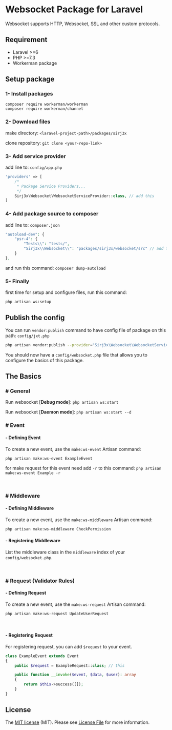 # Websocket Package for Laravel

Websocket supports HTTP, Websocket, SSL and other custom protocols.

## Requirement

* Laravel >=6
* PHP >=7.3
* Workerman package

## Setup package
### 1- Install packages
```shell
composer require workerman/workerman
composer require workerman/channel
```

### 2- Download files
make directory: `<laravel-project-path>/packages/sirj3x`

clone repository: `git clone <your-repo-link>`

### 3- Add service provider
add line to: `config/app.php`
``` php
'providers' => [
    /*
     * Package Service Providers...
     */
    Sirj3x\Websocket\WebsocketServiceProvider::class, // add this
]
```

### 4- Add package source to composer
add line to: `composer.json`
``` php
"autoload-dev": {
    "psr-4": {
        "Tests\\": "tests/",
        "Sirj3x\\Websocket\\": "packages/sirj3x/websocket/src" // add this
    }
},
```
and run this command: `composer dump-autoload`

### 5- Finally
first time for setup and configure files, run this command:
```bash
php artisan ws:setup
```

## Publish the config
You can run `vendor:publish` command to have config file of package on this path: `config/jxt.php`
``` bash
php artisan vendor:publish --provider="Sirj3x\Websocket\WebsocketServiceProvider"
```
You should now have a `config/websocket.php` file that allows you to configure the basics of this package.

## The Basics

### # General
Run websocket [**Debug mode**]: `php artisan ws:start`

Run websocket [**Daemon mode**]: `php artisan ws:start --d`


### # Event

#### - Defining Event
To create a new event, use the `make:ws-event` Artisan command:
``` bash
php artisan make:ws-event ExampleEvent
```
for make request for this event need add `-r` to this command: `php artisan make:ws-event Example -r`

<br>

### # Middleware

#### - Defining Middleware
To create a new event, use the `make:ws-middleware` Artisan command:
``` bash
php artisan make:ws-middleware CheckPermission
```

#### - Registering Middleware
List the middleware class in the `middleware` index of your `config/websocket.php`.

<br>

### # Request (Validator Rules)

#### - Defining Request
To create a new event, use the `make:ws-request` Artisan command:
``` bash
php artisan make:ws-request UpdateUserRequest
```

<br>

#### - Registering Request
For registering request, you can add `$request` to your event.
```php
class ExampleEvent extends Event
{
    public $request = ExampleRequest::class; // this

    public function __invoke($event, $data, $user): array
    {
        return $this->success([]);
    }
}
```


## License
The [MIT license](http://opensource.org/licenses/MIT) (MIT). Please see [License File](https://github.com/sadegh19b/laravel-persian-validation/blob/master/LICENSE.md) for more information.
